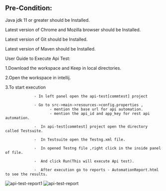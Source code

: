 Pre-Condition:
--------------

Java jdk 11 or greater should be Installed.

Latest version of Chrome and Mozilla browser should be Installed.

Latest version of Git should be Installed.

Latest version of Maven should be Installed.

User Guide to Execute Api Test:

1.Download the workspace and Keep in local directories.

2.Open the workspace in intellij.

3.To start execution

                 - In left panel open the api-test[commtest] project 
                 
                 - Go to src->main->resources->config.properties , 
	                    - mention the base url for api automation.
                        - mention the api_id and app_key for rest api automation.
	                     		
                 -  In api-test[commtest] project open the directory called Testsuite.
                 
                 -  In Testsuite open the Testng.xml file.
                 
                 -  In opened Testng file ,right click in the inside panel of file.
                 
                 -  And click Run(This will execute Api test).
                 
                 -  After execution go to reports - AutomationReport.html to see the results.

![api-test-report1](https://user-images.githubusercontent.com/56835649/141675415-ca450b5d-1e54-44db-ac07-b6fbfff30032.jpg)
![api-test-report](https://user-images.githubusercontent.com/56835649/141675425-19be3eca-e29d-4a67-a251-31f8c505493f.jpg)



